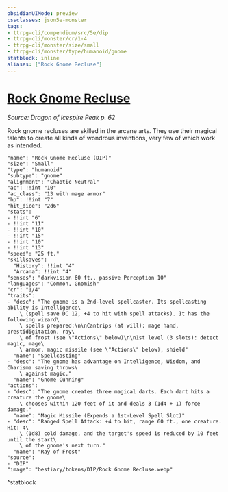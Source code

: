 ```yaml
---
obsidianUIMode: preview
cssclasses: json5e-monster
tags:
- ttrpg-cli/compendium/src/5e/dip
- ttrpg-cli/monster/cr/1-4
- ttrpg-cli/monster/size/small
- ttrpg-cli/monster/type/humanoid/gnome
statblock: inline
aliases: ["Rock Gnome Recluse"]
---
```

# [Rock Gnome Recluse](3-Compendium\CLI\bestiary\humanoid/rock-gnome-recluse-dip.md)
*Source: Dragon of Icespire Peak p. 62*  

Rock gnome recluses are skilled in the arcane arts. They use their magical talents to create all kinds of wondrous inventions, very few of which work as intended.

```statblock
"name": "Rock Gnome Recluse (DIP)"
"size": "Small"
"type": "humanoid"
"subtype": "gnome"
"alignment": "Chaotic Neutral"
"ac": !!int "10"
"ac_class": "13 with mage armor"
"hp": !!int "7"
"hit_dice": "2d6"
"stats":
- !!int "6"
- !!int "11"
- !!int "10"
- !!int "15"
- !!int "10"
- !!int "13"
"speed": "25 ft."
"skillsaves":
  "History": !!int "4"
  "Arcana": !!int "4"
"senses": "darkvision 60 ft., passive Perception 10"
"languages": "Common, Gnomish"
"cr": "1/4"
"traits":
- "desc": "The gnome is a 2nd-level spellcaster. Its spellcasting ability is Intelligence\
    \ (spell save DC 12, +4 to hit with spell attacks). It has the following wizard\
    \ spells prepared:\n\nCantrips (at will): mage hand, prestidigitation, ray\
    \ of frost (see \"Actions\" below)\n\n1st level (3 slots): detect magic, mage\
    \ armor, magic missile (see \"Actions\" below), shield"
  "name": "Spellcasting"
- "desc": "The gnome has advantage on Intelligence, Wisdom, and Charisma saving throws\
    \ against magic."
  "name": "Gnome Cunning"
"actions":
- "desc": "The gnome creates three magical darts. Each dart hits a creature the gnome\
    \ chooses within 120 feet of it and deals 3 (1d4 + 1) force damage."
  "name": "Magic Missile (Expends a 1st-Level Spell Slot)"
- "desc": "Ranged Spell Attack: +4 to hit, range 60 ft., one creature. Hit: 4\
    \ (1d8) cold damage, and the target's speed is reduced by 10 feet until the start\
    \ of the gnome's next turn."
  "name": "Ray of Frost"
"source":
- "DIP"
"image": "bestiary/tokens/DIP/Rock Gnome Recluse.webp"
```
^statblock